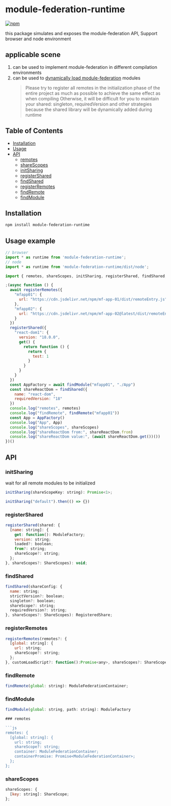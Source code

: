 # module-federation-runtime

[![npm](https://img.shields.io/npm/v/single-react-refresh-plugin.svg)](https://www.npmjs.com/package/module-federation-runtime)

this package simulates and exposes the module-federation API, Support browser and node environment

## applicable scene

1. can be used to implement module-federation in different compilation environments
2. can be used to [dynamically load module-federation](https://h3manth.com/posts/dynamic-remotes-webpack-module-federation/) modules
    > Please try to register all remotes in the initialization phase of the entire project as much as possible to achieve the same effect as when compiling
    > Otherwise, it will be difficult for you to maintain your shared: singleton, requiredVersion and other strategies because the shared library will be dynamically added during runtime

## Table of Contents

- [Installation](#installation)
- [Usage](#usage)
- [API](#api)
  - [remotes](#remotes)
  - [shareScopes](#sharescopes)
  - [initSharing](#initsharing)
  - [registerShared](#registershared)
  - [findShared](#findshared)
  - [registerRemotes](#registerremotes)
  - [findRemote](#findremote)
  - [findModule](#findmodule)

## Installation

```sh
npm install module-federation-runtime
```

## Usage example
```js
// browser
import * as runtime from 'module-federation-runtime';
// node
import * as runtime from 'module-federation-runtime/dist/node';
```

```js
import { remotes, shareScopes, initSharing, registerShared, findShared, registerRemotes, findRemote, findModule } from 'module-federation-runtime';

;(async function () {
  await registerRemotes({
    "mfapp01": {
      url: "https://cdn.jsdelivr.net/npm/mf-app-01/dist/remoteEntry.js"
    },
    "mfapp02": {
      url: "https://cdn.jsdelivr.net/npm/mf-app-02@latest/dist/remoteEntry.js"
    }
  })
  registerShared({
    "react-dom1": {
      version: "18.0.0",
      get() {
        return function () {
          return {
            test: 1
          }
        }
      }
    }
  })
  const AppFactory = await findModule("mfapp01", "./App")
  const shareReactDom = findShared({
    name: "react-dom",
    requiredVersion: "18"
  })
  console.log("remotes", remotes)
  console.log("findRemote", findRemote("mfapp01"))
  const App = AppFactory()
  console.log("App", App)
  console.log("shareScopes", shareScopes)
  console.log("shareReactDom from:", shareReactDom.from)
  console.log("shareReactDom value:", (await shareReactDom.get())())
})()
```

## API

### initSharing

wait for all remote modules to be initialized

```js
initSharing(shareScopeKey: string): Promise<1>;

initSharing("default").then(() => {})
```

### registerShared

```js
registerShared(shared: {
  [name: string]: {
    get: function(): ModuleFactory;
    version: string;
    loaded?: boolean;
    from?: string;
    shareScope?: string;
  };
}, shareScopes?: ShareScopes): void;
```

### findShared

```js
findShared(shareConfig: {
  name: string;
  strictVersion?: boolean;
  singleton?: boolean;
  shareScope?: string;
  requiredVersion?: string;
}, shareScopes?: ShareScopes): RegisteredShare;
```

### registerRemotes

```js
registerRemotes(remotes?: {
  [global: string]: {
    url: string;
    shareScope?: string;
  };
}, customLoadScript?: function():Promise<any>, shareScopes?: ShareScopes): Promise;
```

### findRemote

```js
findRemote(global: string): ModuleFederationContainer;
```

### findModule

```js
findModule(global: string, path: string): ModuleFactory

### remotes

```js
remotes: {
  [global: string]: {
    url: string;
    shareScope?: string;
    container: ModuleFederationContainer;
    containerPromise: Promise<ModuleFederationContainer>;
  };
};
```

### shareScopes

```js
shareScopes: {
  [key: string]: ShareScope;
};
```